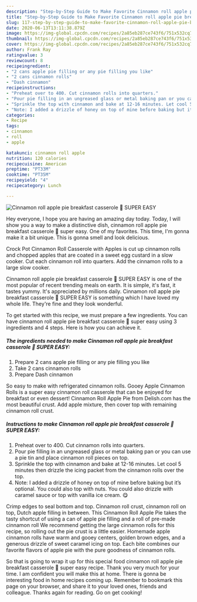 ```yaml
---
description: "Step-by-Step Guide to Make Favorite Cinnamon roll apple pie breakfast casserole 🍎 SUPER EASY"
title: "Step-by-Step Guide to Make Favorite Cinnamon roll apple pie breakfast casserole 🍎 SUPER EASY"
slug: 117-step-by-step-guide-to-make-favorite-cinnamon-roll-apple-pie-breakfast-casserole-super-easy
date: 2020-06-13T13:11:38.879Z
image: https://img-global.cpcdn.com/recipes/2a85eb287ce743f6/751x532cq70/cinnamon-roll-apple-pie-breakfast-casserole-🍎-super-easy-recipe-main-photo.jpg
thumbnail: https://img-global.cpcdn.com/recipes/2a85eb287ce743f6/751x532cq70/cinnamon-roll-apple-pie-breakfast-casserole-🍎-super-easy-recipe-main-photo.jpg
cover: https://img-global.cpcdn.com/recipes/2a85eb287ce743f6/751x532cq70/cinnamon-roll-apple-pie-breakfast-casserole-🍎-super-easy-recipe-main-photo.jpg
author: Frank Ray
ratingvalue: 3
reviewcount: 8
recipeingredient:
- "2 cans apple pie filling or any pie filling you like"
- "2 cans cinnamon rolls"
- "Dash cinnamon"
recipeinstructions:
- "Preheat over to 400. Cut cinnamon rolls into quarters."
- "Pour pie filling in an ungreased glass or metal baking pan or you can use a pie tin and place cinnamon roll pieces on top."
- "Sprinkle the top with cinnamon and bake at 12-16 minutes. Let cool 5 minutes then drizzle the icing packet from the cinnamon rolls over the top."
- "Note: I added a drizzle of honey on top of mine before baking but it’s optional. You could also top with nuts. You could also drizzle with caramel sauce or top with vanilla ice cream. 😋"
categories:
- Recipe
tags:
- cinnamon
- roll
- apple

katakunci: cinnamon roll apple 
nutrition: 120 calories
recipecuisine: American
preptime: "PT33M"
cooktime: "PT35M"
recipeyield: "4"
recipecategory: Lunch

---
```



![Cinnamon roll apple pie breakfast casserole 🍎 SUPER EASY](https://img-global.cpcdn.com/recipes/2a85eb287ce743f6/751x532cq70/cinnamon-roll-apple-pie-breakfast-casserole-🍎-super-easy-recipe-main-photo.jpg)

Hey everyone, I hope you are having an amazing day today. Today, I will show you a way to make a distinctive dish, cinnamon roll apple pie breakfast casserole 🍎 super easy. One of my favorites. This time, I'm gonna make it a bit unique. This is gonna smell and look delicious.

Crock Pot Cinnamon Roll Casserole with Apples is cut up cinnamon rolls and chopped apples that are coated in a sweet egg custard in a slow cooker. Cut each cinnamon roll into quarters. Add the cinnamon rolls to a large slow cooker.

Cinnamon roll apple pie breakfast casserole 🍎 SUPER EASY is one of the most popular of recent trending meals on earth. It is simple, it's fast, it tastes yummy. It's appreciated by millions daily. Cinnamon roll apple pie breakfast casserole 🍎 SUPER EASY is something which I have loved my whole life. They're fine and they look wonderful.


To get started with this recipe, we must prepare a few ingredients. You can have cinnamon roll apple pie breakfast casserole 🍎 super easy using 3 ingredients and 4 steps. Here is how you can achieve it.

<!--inarticleads1-->

##### The ingredients needed to make Cinnamon roll apple pie breakfast casserole 🍎 SUPER EASY:

1. Prepare 2 cans apple pie filling or any pie filling you like
1. Take 2 cans cinnamon rolls
1. Prepare Dash cinnamon


So easy to make with refrigerated cinnamon rolls. Gooey Apple Cinnamon Rolls is a super easy cinnamon roll casserole that can be enjoyed for breakfast or even dessert! Cinnamon Roll Apple Pie from Delish.com has the most beautiful crust. Add apple mixture, then cover top with remaining cinnamon roll crust. 

<!--inarticleads2-->

##### Instructions to make Cinnamon roll apple pie breakfast casserole 🍎 SUPER EASY:

1. Preheat over to 400. Cut cinnamon rolls into quarters.
1. Pour pie filling in an ungreased glass or metal baking pan or you can use a pie tin and place cinnamon roll pieces on top.
1. Sprinkle the top with cinnamon and bake at 12-16 minutes. Let cool 5 minutes then drizzle the icing packet from the cinnamon rolls over the top.
1. Note: I added a drizzle of honey on top of mine before baking but it’s optional. You could also top with nuts. You could also drizzle with caramel sauce or top with vanilla ice cream. 😋


Crimp edges to seal bottom and top. Cinnamon roll crust, cinnamon roll on top, Dutch apple filling in between. This Cinnamon Roll Apple Pie takes the tasty shortcut of using a can of apple pie filling and a roll of pre-made cinnamon roll We recommend getting the large cinnamon rolls for this recipe, so rolling out the pie crust is a little easier. Homemade apple cinnamon rolls have warm and gooey centers, golden brown edges, and a generous drizzle of sweet caramel icing on top. Each bite combines our favorite flavors of apple pie with the pure goodness of cinnamon rolls. 

So that is going to wrap it up for this special food cinnamon roll apple pie breakfast casserole 🍎 super easy recipe. Thank you very much for your time. I am confident you will make this at home. There is gonna be interesting food in home recipes coming up. Remember to bookmark this page on your browser, and share it to your loved ones, friends and colleague. Thanks again for reading. Go on get cooking!

